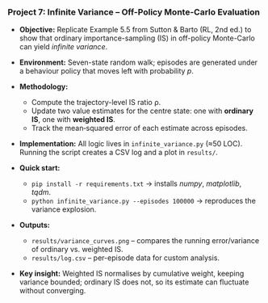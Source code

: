 ### **Project 7: Infinite Variance – Off-Policy Monte-Carlo Evaluation**

- **Objective:** Replicate Example 5.5 from Sutton & Barto (RL, 2nd ed.) to show that ordinary importance-sampling (IS) in off-policy Monte-Carlo can yield *infinite variance*.
- **Environment:** Seven-state random walk; episodes are generated under a behaviour policy that moves left with probability *p*.
- **Methodology:**
  - Compute the trajectory-level IS ratio ρ.
  - Update two value estimates for the centre state: one with **ordinary IS**, one with **weighted IS**.
  - Track the mean‐squared error of each estimate across episodes.
- **Implementation:** All logic lives in `infinite_variance.py` (≈50 LOC). Running the script creates a CSV log and a plot in `results/`.
- **Quick start:**
  - `pip install -r requirements.txt` → installs *numpy*, *matplotlib*, *tqdm*.
  - `python infinite_variance.py --episodes 100000` → reproduces the variance explosion.

- **Outputs:**
  - `results/variance_curves.png` – compares the running error/variance of ordinary vs. weighted IS.
  - `results/log.csv` – per-episode data for custom analysis.
- **Key insight:** Weighted IS normalises by cumulative weight, keeping variance bounded; ordinary IS does not, so its estimate can fluctuate without converging.
